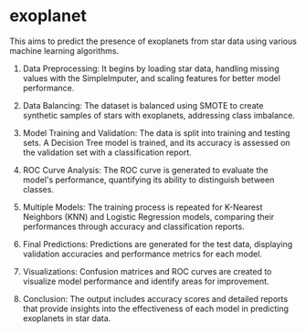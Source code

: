 # exoplanet

This aims to predict the presence of exoplanets from star data using various machine learning algorithms.

1. Data Preprocessing: It begins by loading star data, handling missing values with the SimpleImputer, and scaling features for better model performance.

2. Data Balancing: The dataset is balanced using SMOTE to create synthetic samples of stars with exoplanets, addressing class imbalance.

3. Model Training and Validation: The data is split into training and testing sets. A Decision Tree model is trained, and its accuracy is assessed on the validation set with a classification report.

4. ROC Curve Analysis: The ROC curve is generated to evaluate the model's performance, quantifying its ability to distinguish between classes.

5. Multiple Models: The training process is repeated for K-Nearest Neighbors (KNN) and Logistic Regression models, comparing their performances through accuracy and classification reports.

6. Final Predictions: Predictions are generated for the test data, displaying validation accuracies and performance metrics for each model.

7. Visualizations: Confusion matrices and ROC curves are created to visualize model performance and identify areas for improvement.

8. Conclusion: The output includes accuracy scores and detailed reports that provide insights into the effectiveness of each model in predicting exoplanets in star data.

